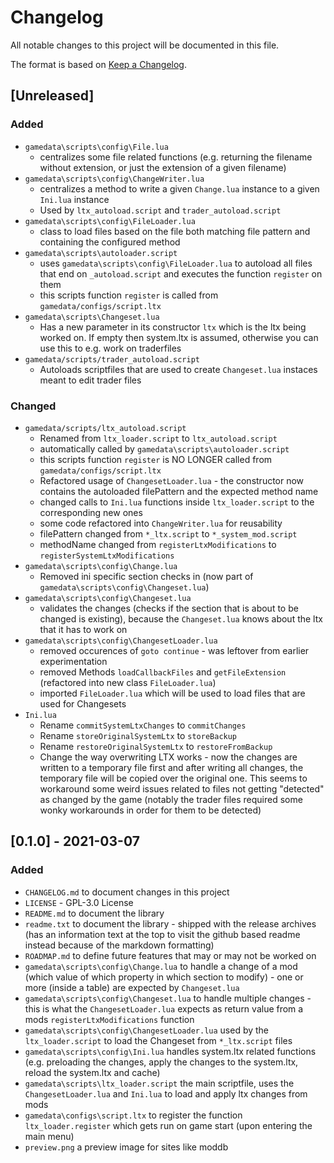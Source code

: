 # Changelog
All notable changes to this project will be documented in this file.

The format is based on [Keep a Changelog](https://keepachangelog.com/en/1.0.0/).

## [Unreleased]

### Added
- `gamedata\scripts\config\File.lua`
    - centralizes some file related functions (e.g. returning the filename without extension, or just the extension of a given filename)
- `gamedata\scripts\config\ChangeWriter.lua`
    - centralizes a method to write a given `Change.lua` instance to a given `Ini.lua` instance
    - Used by `ltx_autoload.script` and `trader_autoload.script`
- `gamedata\scripts\config\FileLoader.lua`
    - class to load files based on the file both matching file pattern and containing the configured method
- `gamedata\scripts\autoloader.script`
    - uses `gamedata\scripts\config\FileLoader.lua` to autoload all files that end on `_autoload.script` and executes the function `register` on them
    - this scripts function `register` is called from `gamedata/configs/script.ltx`
- `gamedata\scripts\Changeset.lua`
    - Has a new parameter in its constructor `ltx` which is the ltx being worked on. If empty then system.ltx is assumed, otherwise you can use this to e.g. work on traderfiles
- `gamedata/scripts/trader_autoload.script`
    - Autoloads scriptfiles that are used to create `Changeset.lua` instaces meant to edit trader files

### Changed
- `gamedata/scripts/ltx_autoload.script`
    - Renamed from `ltx_loader.script` to `ltx_autoload.script`
    - automatically called by `gamedata\scripts\autoloader.script`
    - this scripts function `register` is NO LONGER called from `gamedata/configs/script.ltx`
    - Refactored usage of `ChangesetLoader.lua` - the constructor now contains the autoloaded filePattern and the expected method name
    - changed calls to `Ini.lua` functions inside `ltx_loader.script` to the corresponding new ones
    - some code refactored into `ChangeWriter.lua` for reusability
    - filePattern changed from `*_ltx.script` to `*_system_mod.script`
    - methodName changed from `registerLtxModifications` to `registerSystemLtxModifications`
- `gamedata\scripts\config\Change.lua`
    - Removed ini specific section checks in (now part of `gamedata\scripts\config\Changeset.lua`)
- `gamedata\scripts\config\Changeset.lua` 
    - validates the changes (checks if the section that is about to be changed is existing), because the `Changeset.lua` knows about the ltx that it has to work on
- `gamedata\scripts\config\ChangesetLoader.lua`
    - removed occurences of `goto continue` - was leftover from earlier experimentation
    - removed Methods `loadCallbackFiles` and `getFileExtension` (refactored into new class `FileLoader.lua`)
    - imported `FileLoader.lua` which will be used to load files that are used for Changesets
- `Ini.lua`
    - Rename `commitSystemLtxChanges` to `commitChanges`
    - Rename `storeOriginalSystemLtx` to `storeBackup`
    - Rename `restoreOriginalSystemLtx` to `restoreFromBackup`
    - Change the way overwriting LTX works - now the changes are written to a temporary file first and after writing all changes, the temporary file will be copied over the original one. This seems to workaround some weird issues related to files not getting "detected" as changed by the game (notably the trader files required some wonky workarounds in order for them to be detected)

## [0.1.0] - 2021-03-07
### Added
 - `CHANGELOG.md` to document changes in this project
 - `LICENSE` - GPL-3.0 License 
 - `README.md` to document the library
 - `readme.txt` to document the library - shipped with the release archives (has an information text at the top to visit the github based readme instead because of the markdown formatting)
 - `ROADMAP.md` to define future features that may or may not be worked on
 - `gamedata\scripts\config\Change.lua` to handle a change of a mod (which value of which property in which section to modify) - one or more (inside a table) are expected by `Changeset.lua`
 - `gamedata\scripts\config\Changeset.lua` to handle multiple changes - this is what the `ChangesetLoader.lua` expects as return value from a mods `registerLtxModifications` function
 - `gamedata\scripts\config\ChangesetLoader.lua` used by the `ltx_loader.script` to load the Changeset from `*_ltx.script` files
 - `gamedata\scripts\config\Ini.lua` handles system.ltx related functions (e.g. preloading the changes, apply the changes to the system.ltx, reload the system.ltx and cache)
 - `gamedata\scripts\ltx_loader.script` the main scriptfile, uses the `ChangesetLoader.lua` and `Ini.lua` to load and apply ltx changes from mods
 - `gamedata\configs\script.ltx` to register the function `ltx_loader.register` which gets run on game start (upon entering the main menu)
 - `preview.png` a preview image for sites like moddb
